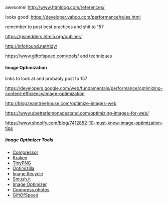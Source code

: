 awesome! http://www.htmldog.com/references/

looks good! https://developer.yahoo.com/performance/rules.html

remember to post best practices and shit to 157

https://gsnedders.html5.org/outliner/

http://infohound.net/tidy/

https://www.giftofspeed.com/tools/ and techniques

#### Image Optimization

links to look at and probably post to 157

https://developers.google.com/web/fundamentals/performance/optimizing-content-efficiency/image-optimization

http://blog.teamtreehouse.com/optimize-images-web

https://www.abetterlemonadestand.com/optimizing-images-for-web/

https://www.shopify.com/blog/7412852-10-must-know-image-optimization-tips


##### Image Optimizer Tools

- [Compressor](https://compressor.io/compress)
- [Kraken](https://kraken.io/web-interface)
- [TinyPNG](https://tinypng.com/)
- [Optimizilla](http://optimizilla.com/)
- [Image Recycle](https://www.imagerecycle.com/uploader)
- [Smush.it](http://www.imgopt.com/)
- [Image Optimizer](http://www.imageoptimizer.net/Pages/Home.aspx)
- [Compress.photos](http://compress.photos/)
- [GiftOfSpeed](https://www.giftofspeed.com/tools/)



